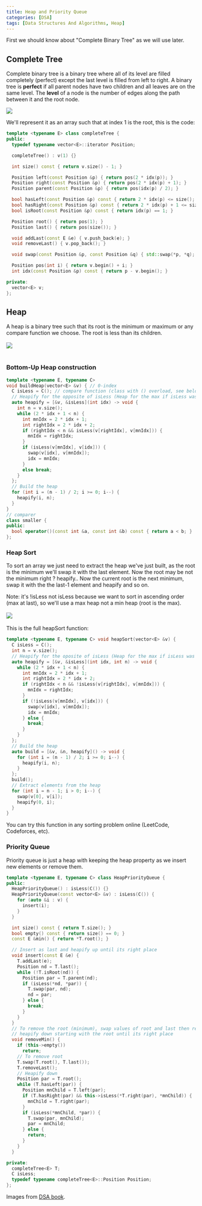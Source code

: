 ```yaml
---
title: Heap and Priority Queue
categories: [DSA]
tags: [Data Structures And Algorithms, Heap]
---
```

First we should know about "Complete Binary Tree" as we will use  later.
## Complete Tree
Complete binary tree is a binary tree where all of its level are filled completely (perfect) except the last level is filled from left to right.
A binary tree is **perfect** if all parent nodes have two children and all leaves are on the same level.
The **level** of a node is the number of edges along the path between it and the root node.

![](/assets/posts/DSA/heap1.png)

We'll represent it as an array such that at index 1 is the root, this is the code:
```cpp
template <typename E> class completeTree {
public:
  typedef typename vector<E>::iterator Position;

  completeTree() : v(1) {}

  int size() const { return v.size() - 1; }

  Position left(const Position &p) { return pos(2 * idx(p)); }
  Position right(const Position &p) { return pos(2 * idx(p) + 1); }
  Position parent(const Position &p) { return pos(idx(p) / 2); }

  bool hasLeft(const Position &p) const { return 2 * idx(p) <= size(); }
  bool hasRight(const Position &p) const { return 2 * idx(p) + 1 <= size(); }
  bool isRoot(const Position &p) const { return idx(p) == 1; }

  Position root() { return pos(1); }
  Position last() { return pos(size()); }

  void addLast(const E &e) { v.push_back(e); }
  void removeLast() { v.pop_back(); }

  void swap(const Position &p, const Position &q) { std::swap(*p, *q); }

  Position pos(int i) { return v.begin() + i; }
  int idx(const Position &p) const { return p - v.begin(); }

private:
  vector<E> v;
};
```

## Heap
A heap is a binary tree such that its root is the minimum or maximum or any compare function we choose. The root is less than its children.<br><br>
![](/assets/posts/DSA/heap2.png)
<br><br>
### Bottom-Up Heap construction
```cpp
template <typename E, typename C>
void buildHeap(vector<E> &v) { // 0-index
  C isLess = C(); // compare function (class with () overload, see below)
  // Heapify for the opposite of isLess (Heap for the max if isLess was for min)
  auto heapify = [&v, &isLess](int idx) -> void {
    int n = v.size();
    while (2 * idx + 1 < n) {
      int mnIdx = 2 * idx + 1;
      int rightIdx = 2 * idx + 2;
      if (rightIdx < n && isLess(v[rightIdx], v[mnIdx])) {
        mnIdx = rightIdx;
      }
      if (isLess(v[mnIdx], v[idx])) {
        swap(v[idx], v[mnIdx]);
        idx = mnIdx;
      } 
      else break;
    }
  };
  // Build the heap
  for (int i = (n - 1) / 2; i >= 0; i--) {
    heapify(i, n);
  }
}
// comparer
class smaller {
public:
  bool operator()(const int &a, const int &b) const { return a < b; }
};
```
### Heap Sort
To sort an array we just need to extract the heap we've just built, as the root is the minimum we'll swap it with the last element. Now the root may be not the minimum right ? heapify.. Now the current root is the next minimum, swap it with the the last-1 element and heapify and so on.

Note: it's !isLess not isLess because we want to sort in ascending order (max at last), so we'll use a max heap not a min heap (root is the max).<br><br>
![](/assets/posts/DSA/heap3.png)
<br><br>
This is the full heapSort function:
```cpp
template <typename E, typename C> void heapSort(vector<E> &v) {
  C isLess = C();
  int n = v.size();
  // Heapify for the oposite of isLess (Heap for the max if isLess was for min)
  auto heapify = [&v, &isLess](int idx, int n) -> void {
    while (2 * idx + 1 < n) {
      int mnIdx = 2 * idx + 1;
      int rightIdx = 2 * idx + 2;
      if (rightIdx < n && !isLess(v[rightIdx], v[mnIdx])) {
        mnIdx = rightIdx;
      }
      if (!isLess(v[mnIdx], v[idx])) {
        swap(v[idx], v[mnIdx]);
        idx = mnIdx;
      } else {
        break;
      }
    }
  };
  // Build the heap
  auto build = [&v, &n, heapify]() -> void {
    for (int i = (n - 1) / 2; i >= 0; i--) {
      heapify(i, n);
    }
  };
  build();
  // Extract elements from the heap
  for (int i = n - 1; i > 0; i--) {
    swap(v[0], v[i]);
    heapify(0, i);
  }
}
```

You can try this function in any sorting problem online (LeetCode, Codeforces, etc).
### Priority Queue
Priority queue is just a heap with keeping the heap property as we insert new elements or remove them.
```cpp
template <typename E, typename C> class HeapPriorityQueue {
public:
  HeapPriorityQueue() : isLess(C()) {}
  HeapPriorityQueue(const vector<E> &v) : isLess(C()) {
    for (auto &i : v) {
      insert(i);
    }
  }

  int size() const { return T.size(); }
  bool empty() const { return size() == 0; }
  const E &min() { return *T.root(); }

  // Insert as last and heapify up until its right place
  void insert(const E &e) {
    T.addLast(e);
    Position nd = T.last();
    while (!T.isRoot(nd)) {
      Position par = T.parent(nd);
      if (isLess(*nd, *par)) {
        T.swap(par, nd);
        nd = par;
      } else {
        break;
      }
    }
  }
  // To remove the root (minimum), swap values of root and last then removeLast
  // heapify down starting with the root until its right place
  void removeMin() {
    if (this->empty())
      return;
    // To remove root
    T.swap(T.root(), T.last());
    T.removeLast();
    // Heapify down
    Position par = T.root();
    while (T.hasLeft(par)) {
      Position mnChild = T.left(par);
      if (T.hasRight(par) && this->isLess(*T.right(par), *mnChild)) {
        mnChild = T.right(par);
      }
      if (isLess(*mnChild, *par)) {
        T.swap(par, mnChild);
        par = mnChild;
      } else {
        return;
      }
    }
  }

private:
  completeTree<E> T;
  C isLess;
  typedef typename completeTree<E>::Position Position;
};

```

Images from [DSA book](https://www.amazon.com/Data-Structures-Algorithms-Michael-Goodrich/dp/0470383275). 